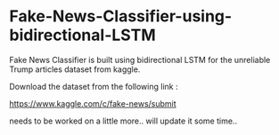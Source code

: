 # Fake-News-Classifier-using-bidirectional-LSTM

Fake News Classifier is built using bidirectional LSTM for the unreliable Trump articles dataset from kaggle.

Download the dataset from the following link :

https://www.kaggle.com/c/fake-news/submit

needs to be worked on a little more..
will update it some time..
